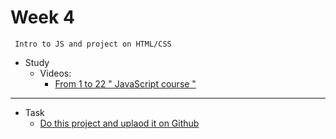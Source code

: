  # Week 4
     Intro to JS and project on HTML/CSS
- Study 
    - Videos:
        - [From 1 to 22  " JavaScript  course "](https://www.youtube.com/playlist?list=PLDoPjvoNmBAx3kiplQR_oeDqLDBUDYwVv)


---
- Task
    - [Do this project and uplaod it on Github](https://www.youtube.com/playlist?list=PLDoPjvoNmBAzHSjcR-HnW9tnxyuye8KbF) 


